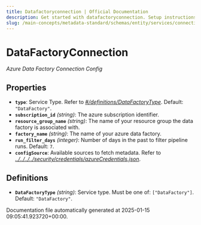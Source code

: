 ```yaml
---
title: Datafactoryconnection | Official Documentation
description: Get started with datafactoryconnection. Setup instructions, features, and configuration details inside.
slug: /main-concepts/metadata-standard/schemas/entity/services/connections/pipeline/datafactoryconnection
---
```


# DataFactoryConnection

*Azure Data Factory Connection Config*

## Properties

- **`type`**: Service Type. Refer to *[#/definitions/DataFactoryType](#definitions/DataFactoryType)*. Default: `"DataFactory"`.
- **`subscription_id`** *(string)*: The azure subscription identifier.
- **`resource_group_name`** *(string)*: The name of your resource group the data factory is associated with.
- **`factory_name`** *(string)*: The name of your azure data factory.
- **`run_filter_days`** *(integer)*: Number of days in the past to filter pipeline runs. Default: `7`.
- **`configSource`**: Available sources to fetch metadata. Refer to *[../../../../security/credentials/azureCredentials.json](#/../../../security/credentials/azureCredentials.json)*.
## Definitions

- **`DataFactoryType`** *(string)*: Service type. Must be one of: `["DataFactory"]`. Default: `"DataFactory"`.


Documentation file automatically generated at 2025-01-15 09:05:41.923720+00:00.
